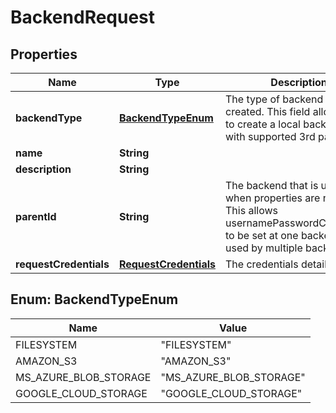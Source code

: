 
# BackendRequest

## Properties
Name | Type | Description | Notes
------------ | ------------- | ------------- | -------------
**backendType** | [**BackendTypeEnum**](#BackendTypeEnum) | The type of backend that is created. This field allows users to create a local backend or with supported 3rd parties. |  [optional]
**name** | **String** |  |  [optional]
**description** | **String** |  |  [optional]
**parentId** | **String** | The backend that is used for when properties are not set. This allows usernamePasswordCredentials to be set at one backend and used by multiple backends. |  [optional]
**requestCredentials** | [**RequestCredentials**](RequestCredentials.md) | The credentials details |  [optional]


<a name="BackendTypeEnum"></a>
## Enum: BackendTypeEnum
Name | Value
---- | -----
FILESYSTEM | &quot;FILESYSTEM&quot;
AMAZON_S3 | &quot;AMAZON_S3&quot;
MS_AZURE_BLOB_STORAGE | &quot;MS_AZURE_BLOB_STORAGE&quot;
GOOGLE_CLOUD_STORAGE | &quot;GOOGLE_CLOUD_STORAGE&quot;



